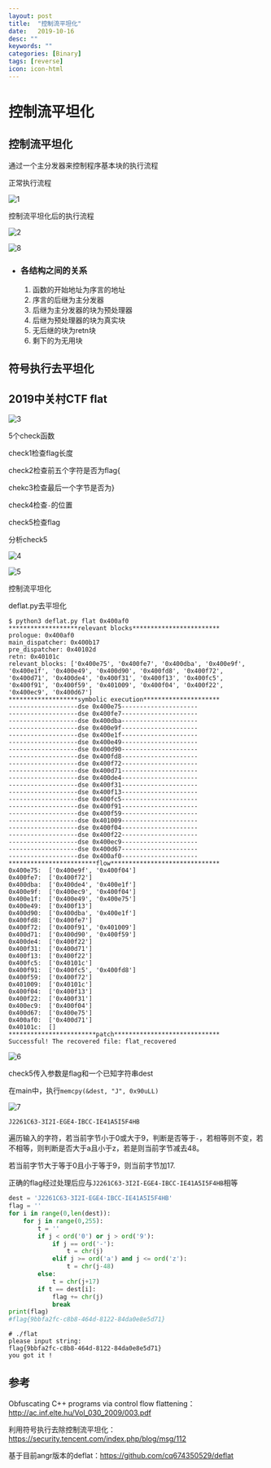 ```yaml
---
layout: post
title:  "控制流平坦化"
date:   2019-10-16
desc: ""
keywords: ""
categories: [Binary]
tags: [reverse]
icon: icon-html
---
```


# 控制流平坦化

## 控制流平坦化

通过一个主分发器来控制程序基本块的执行流程

正常执行流程

![1](https://raw.githubusercontent.com/AiDaiP/images/master/控制流平坦化/1.png)

控制流平坦化后的执行流程

![2](https://raw.githubusercontent.com/AiDaiP/images/master/控制流平坦化/2.png)

![8](https://raw.githubusercontent.com/AiDaiP/images/master/控制流平坦化/8.png)

* ### 各结构之间的关系

  1. 函数的开始地址为序言的地址 
  2. 序言的后继为主分发器 
  3. 后继为主分发器的块为预处理器 
  4. 后继为预处理器的块为真实块 
  5. 无后继的块为retn块 
  6. 剩下的为无用块 

## 符号执行去平坦化



## 2019中关村CTF flat

![3](https://raw.githubusercontent.com/AiDaiP/images/master/控制流平坦化/3.jpg)

5个check函数

check1检查flag长度

check2检查前五个字符是否为flag{

chekc3检查最后一个字节是否为}

check4检查`-`的位置

check5检查flag

分析check5

![4](https://raw.githubusercontent.com/AiDaiP/images/master/控制流平坦化/4.jpg)

![5](https://raw.githubusercontent.com/AiDaiP/images/master/控制流平坦化/5.jpg)

控制流平坦化

deflat.py去平坦化

```
$ python3 deflat.py flat 0x400af0
*******************relevant blocks************************
prologue: 0x400af0
main_dispatcher: 0x400b17
pre_dispatcher: 0x40102d
retn: 0x40101c
relevant_blocks: ['0x400e75', '0x400fe7', '0x400dba', '0x400e9f', '0x400e1f', '0x400e49', '0x400d90', '0x400fd8', '0x400f72', '0x400d71', '0x400de4', '0x400f31', '0x400f13', '0x400fc5', '0x400f91', '0x400f59', '0x401009', '0x400f04', '0x400f22', '0x400ec9', '0x400d67']
*******************symbolic execution*********************
-------------------dse 0x400e75---------------------
-------------------dse 0x400fe7---------------------
-------------------dse 0x400dba---------------------
-------------------dse 0x400e9f---------------------
-------------------dse 0x400e1f---------------------
-------------------dse 0x400e49---------------------
-------------------dse 0x400d90---------------------
-------------------dse 0x400fd8---------------------
-------------------dse 0x400f72---------------------
-------------------dse 0x400d71---------------------
-------------------dse 0x400de4---------------------
-------------------dse 0x400f31---------------------
-------------------dse 0x400f13---------------------
-------------------dse 0x400fc5---------------------
-------------------dse 0x400f91---------------------
-------------------dse 0x400f59---------------------
-------------------dse 0x401009---------------------
-------------------dse 0x400f04---------------------
-------------------dse 0x400f22---------------------
-------------------dse 0x400ec9---------------------
-------------------dse 0x400d67---------------------
-------------------dse 0x400af0---------------------
************************flow******************************
0x400e75:  ['0x400e9f', '0x400f04']
0x400fe7:  ['0x400f72']
0x400dba:  ['0x400de4', '0x400e1f']
0x400e9f:  ['0x400ec9', '0x400f04']
0x400e1f:  ['0x400e49', '0x400e75']
0x400e49:  ['0x400f13']
0x400d90:  ['0x400dba', '0x400e1f']
0x400fd8:  ['0x400fe7']
0x400f72:  ['0x400f91', '0x401009']
0x400d71:  ['0x400d90', '0x400f59']
0x400de4:  ['0x400f22']
0x400f31:  ['0x400d71']
0x400f13:  ['0x400f22']
0x400fc5:  ['0x40101c']
0x400f91:  ['0x400fc5', '0x400fd8']
0x400f59:  ['0x400f72']
0x401009:  ['0x40101c']
0x400f04:  ['0x400f13']
0x400f22:  ['0x400f31']
0x400ec9:  ['0x400f04']
0x400d67:  ['0x400e75']
0x400af0:  ['0x400d71']
0x40101c:  []
************************patch*****************************
Successful! The recovered file: flat_recovered
```

![6](https://raw.githubusercontent.com/AiDaiP/images/master/控制流平坦化/6.jpg)

check5传入参数是flag和一个已知字符串dest

在main中，执行`memcpy(&dest, "J", 0x90uLL)`

![7](https://raw.githubusercontent.com/AiDaiP/images/master/控制流平坦化/7.jpg)

`J2261C63-3I2I-EGE4-IBCC-IE41A5I5F4HB`

遍历输入的字符，若当前字节小于0或大于9，判断是否等于`-`，若相等则不变，若不相等，则判断是否大于a且小于z，若是则当前字节减去48。

若当前字节大于等于0且小于等于9，则当前字节加17.

正确的flag经过处理后应与`J2261C63-3I2I-EGE4-IBCC-IE41A5I5F4HB`相等

```python
dest = 'J2261C63-3I2I-EGE4-IBCC-IE41A5I5F4HB'
flag = ''
for i in range(0,len(dest)):
    for j in range(0,255):
    	t = ''
        if j < ord('0') or j > ord('9'):
            if j == ord('-'):
                t = chr(j)
            elif j >= ord('a') and j <= ord('z'):
                t = chr(j-48)
        else:
            t = chr(j+17)
        if t == dest[i]:
            flag += chr(j)
            break
print(flag)
#flag{9bbfa2fc-c8b8-464d-8122-84da0e8e5d71}
```

```
# ./flat
please input string:
flag{9bbfa2fc-c8b8-464d-8122-84da0e8e5d71}
you got it !
```





## 参考

Obfuscating C++ programs via control flow flattening：http://ac.inf.elte.hu/Vol_030_2009/003.pdf

利用符号执行去除控制流平坦化：https://security.tencent.com/index.php/blog/msg/112

基于目前angr版本的deflat：https://github.com/cq674350529/deflat